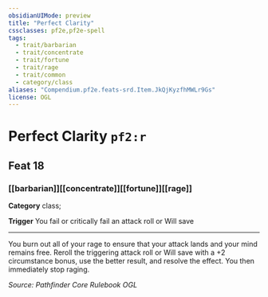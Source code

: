 ```yaml
---
obsidianUIMode: preview
title: "Perfect Clarity"
cssclasses: pf2e,pf2e-spell
tags:
  - trait/barbarian
  - trait/concentrate
  - trait/fortune
  - trait/rage
  - trait/common
  - category/class
aliases: "Compendium.pf2e.feats-srd.Item.JkQjKyzfhMWLr9Gs"
license: OGL
---
```

# Perfect Clarity `pf2:r`
## Feat 18
### [[barbarian]][[concentrate]][[fortune]][[rage]]

**Category** class; 




**Trigger** You fail or critically fail an attack roll or Will save

* * *

You burn out all of your rage to ensure that your attack lands and your mind remains free. Reroll the triggering attack roll or Will save with a +2 circumstance bonus, use the better result, and resolve the effect. You then immediately stop raging.

*Source: Pathfinder Core Rulebook*
*OGL*